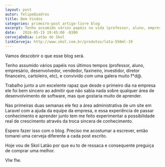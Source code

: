 ```yaml
---
layout: post
autor: felipeQuadros
title: Bem Vindos
categories: primeiro-post artigo-livre blog
excerpt: Tenho assumido vários papéis na vida (professor, aluno, empresário, desenvolvedor, vendedor, faxineiro, investidor, diretor financeiro, cartoleiro, etc), e convivido com uma galera muito f*d@.
date:   2016-05-15 19:45:00 -0300
cervejaDoDia: Latão de Skol
linkCerveja: http://www.skol.com.br/produtos/lata-550ml-19
---
```

Vamos descobrir o que esse blog será.

Tenho assumido vários papéis nos últimos tempos (professor, aluno, empresário, desenvolvedor, vendedor, faxineiro, investidor, diretor financeiro, cartoleiro, etc), e convivido com uma galera muito f*d@.

Trabalho junto a um excelente rapaz que desde o primeiro dia na empresa ele foi bem sincero ao admitir que não sabia nada sobre qualquer área de desenvolvimento de software, mas que gostaria muito de aprender.

Nas primeiras duas semanas ele fez a área administrativa de um site em Laravel com a ajuda da equipe da empresa, e essa experiência de passar conhecimento e aprender junto tem me feito experimentar a possibilidade real de crescimento através da troca sincera de conhecimento.

Espero fazer isso com o blog. Preciso me acostumar a escrever, então tomarei uma cerveja diferente a cada post escrito.

Hoje vou de Skol Latão por que eu to de ressaca e consequente preguiça de comprar uma melhor.

Vlw flw.
